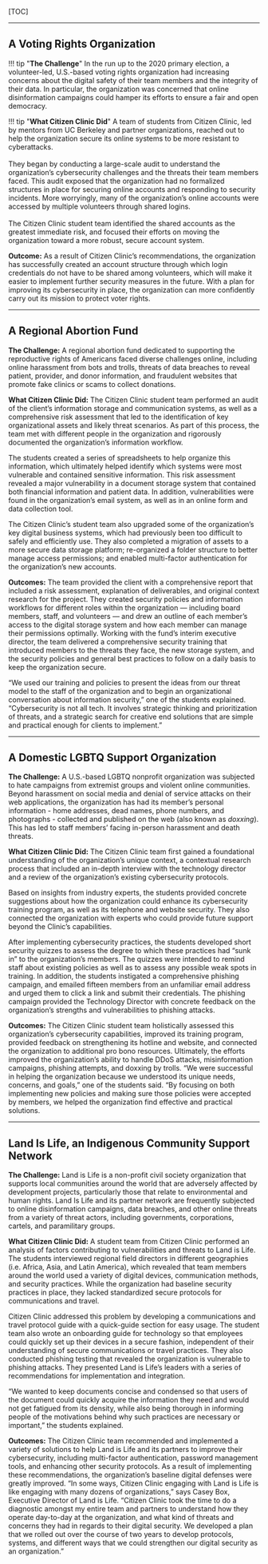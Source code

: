 
[TOC]

___


## A Voting Rights Organization

!!! tip "**The Challenge**"
	In the run up to the 2020 primary election, a volunteer-led, U.S.-based voting rights organization had increasing concerns about the digital safety of their team members and the integrity of their data. In particular, the organization was concerned that online disinformation campaigns could hamper its efforts to ensure a fair and open democracy. 

!!! tip "**What Citizen Clinic Did**"
	A team of students from Citizen Clinic, led by mentors from UC Berkeley and partner organizations, reached out to help the organization secure its online systems to be more resistant to cyberattacks.<br><br>
	They began by conducting a large-scale audit to understand the organization’s cybersecurity challenges and the threats their team members faced. This audit exposed that the organization had no formalized structures in place for securing online accounts and responding to security incidents. More worryingly, many of the organization’s online accounts were accessed by multiple volunteers through shared logins.<br><br>
	The Citizen Clinic student team identified the shared accounts as the greatest immediate risk, and focused their efforts on moving the organization toward a more robust, secure account system. 

**Outcome:** As a result of Citizen Clinic’s recommendations, the organization has successfully created an account structure through which login credentials do not have to be shared among volunteers, which will make it easier to implement further security measures in the future. With a plan for improving its cybersecurity in place, the organization can more confidently carry out its mission to protect voter rights.

___


## A Regional Abortion Fund

**The Challenge:** A regional abortion fund dedicated to supporting the reproductive rights of Americans faced diverse challenges online, including online harassment from bots and trolls, threats of data breaches to reveal patient, provider, and donor information, and fraudulent websites that promote fake clinics or scams to collect donations.

**What Citizen Clinic Did:** The Citizen Clinic student team performed an audit of the client’s information storage and communication systems, as well as a comprehensive risk assessment that led to the identification of key organizational assets and likely threat scenarios. As part of this process, the team met with different people in the organization and rigorously documented the organization’s information workflow. 

The students created a series of spreadsheets to help organize this information, which ultimately helped identify which systems were most vulnerable and contained sensitive information. This risk assessment revealed a major vulnerability in a document storage system that contained both financial information and patient data. In addition, vulnerabilities were found in the organization’s email system, as well as in an online form and data collection tool.

The Citizen Clinic’s student team also upgraded some of the organization’s key digital business systems, which had previously been too difficult to safely and efficiently use. They also completed a migration of assets to a more secure data storage platform; re-organized a folder structure to better manage access permissions; and enabled multi-factor authentication for the organization’s new accounts.

**Outcomes:** The team provided the client with a comprehensive report that included a risk assessment, explanation of deliverables, and original context research for the project. They created security policies and information workflows for different roles within the organization — including board members, staff, and volunteers — and drew an outline of each member’s access to the digital storage system and how each member can manage their permissions optimally. Working with the fund’s interim executive director, the team delivered a comprehensive security training that introduced members to the threats they face, the new storage system, and the security policies and general best practices to follow on a daily basis to keep the organization secure. 

“We used our training and policies to present the ideas from our threat model to the staff of the organization and to begin an organizational conversation about information security,” one of the students explained. “Cybersecurity is not all tech. It involves strategic thinking and prioritization of threats, and a strategic search for creative end solutions that are simple and practical enough for clients to implement.”

___


## A Domestic LGBTQ Support Organization

**The Challenge:** A U.S.-based LGBTQ nonprofit organization was subjected to hate campaigns from extremist groups and violent online communities. Beyond harassment on social media and denial of service attacks on their web applications, the organization has had its member’s personal information - home addresses, dead names, phone numbers, and photographs - collected and published on the web (also known as _doxxing_). This has led to staff members’ facing in-person harassment and death threats. 

**What Citizen Clinic Did:** The Citizen Clinic team first gained a foundational understanding of the organization’s unique context, a contextual research process that included an in-depth interview with the technology director and a review of the organization’s existing cybersecurity protocols.

Based on insights from industry experts, the students provided concrete suggestions about how the organization could enhance its cybersecurity training program, as well as its telephone and website security. They also connected the organization with experts who could provide future support beyond the Clinic’s capabilities.

After implementing cybersecurity practices, the students developed short security quizzes to assess the degree to which these practices had “sunk in” to the organization’s members. The quizzes were intended to remind staff about existing policies as well as to assess any possible weak spots in training. In addition, the students instigated a comprehensive phishing campaign, and emailed fifteen members from an unfamiliar email address and urged them to click a link and submit their credentials. The phishing campaign provided the Technology Director with concrete feedback on the organization’s strengths and vulnerabilities to phishing attacks.

**Outcomes:** The Citizen Clinic student team holistically assessed this organization’s cybersecurity capabilities, improved its training program, provided feedback on strengthening its hotline and website, and connected the organization to additional pro bono resources. Ultimately, the efforts improved the organization’s ability to handle DDoS attacks, misinformation campaigns, phishing attempts, and doxxing by trolls. “We were successful in helping the organization because we understood its unique needs, concerns, and goals,” one of the students said. “By focusing on both implementing new policies and making sure those policies were accepted by members, we helped the organization find effective and practical solutions.

___


## Land Is Life, an Indigenous Community Support Network

**The Challenge:** Land is Life is a non-profit civil society organization that supports local communities around the world that are adversely affected by development projects, particularly those that relate to environmental and human rights. Land Is Life and its partner network are frequently subjected to online disinformation campaigns, data breaches, and other online threats from a variety of threat actors, including governments, corporations, cartels, and paramilitary groups.

**What Citizen Clinic Did:** A student team from Citizen Clinic performed an analysis of factors contributing to vulnerabilities and threats to Land is Life. The students interviewed regional field directors in different geographies (i.e. Africa, Asia, and Latin America), which revealed that team members around the world used a variety of digital devices, communication methods, and security practices. While the organization had baseline security practices in place, they lacked standardized secure protocols for communications and travel.

Citizen Clinic addressed this problem by developing a communications and travel protocol guide with a quick-guide section for easy usage. The student team also wrote an onboarding guide for technology so that employees could quickly set up their devices in a secure fashion, independent of their understanding of secure communications or travel practices. They also conducted phishing testing that revealed the organization is vulnerable to phishing attacks. They presented Land is Life’s leaders with a series of recommendations for implementation and integration.

“We wanted to keep documents concise and condensed so that users of the document could quickly acquire the information they need and would not get fatigued from its density, while also being thorough in informing people of the motivations behind why such practices are necessary or important,” the students explained. 

**Outcomes:** The Citizen Clinic team recommended and implemented a variety of solutions to help Land is Life and its partners to improve their cybersecurity, including multi-factor authentication, password management tools, and enhancing other security protocols. As a result of implementing these recommendations, the organization’s baseline digital defenses were greatly improved. “In some ways, Citizen Clinic engaging with Land is Life is like engaging with many dozens of organizations,” says Casey Box, Executive Director of Land is Life. “Citizen Clinic took the time to do a diagnostic amongst my entire team and partners to understand how they operate day-to-day at the organization, and what kind of threats and concerns they had in regards to their digital security. We developed a plan that we rolled out over the course of two years to develop protocols, systems, and different ways that we could strengthen our digital security as an organization.”
